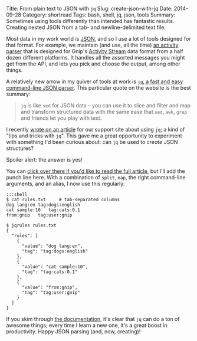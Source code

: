 Title: From plain text to JSON with <code>jq</code>
Slug: create-json-with-jq
Date: 2014-09-28
Category: shortread
Tags: bash, shell, jq, json, tools 
Summary: Sometimes using tools differently than intended has fantastic results. Creating nested JSON from a tab- and newline-delimited text file. 


Most data in my work world is [JSON](http://www.json.org/), and so I use a lot of tools designed for that format. For example, we maintain (and use, all the time) [an activity parser](https://pypi.python.org/pypi/gnacs/) that is designed for Gnip's [Activity Stream](http://en.wikipedia.org/wiki/Activity_Streams_(format)) data format from a half dozen different platforms. It handles all the assorted messages you might get from the API, and lets you pick and choose the output, among other things. 

A relatively new arrow in my quiver of tools at work is [``jq``, a fast and easy command-line JSON parser](http://stedolan.github.io/jq/). This particular quote on the website is the best summary:

> ``jq`` is like ``sed`` for JSON data – you can use it to slice and filter and map and transform structured data with the same ease that ``sed``, ``awk``, ``grep`` and friends let you play with text.  

I recently [wrote on an article](http://support.gnip.com/articles/data-and-rule-management-with-jq.html) for our support site about using ``jq``; a kind of "tips and tricks with ``jq``". This gave me a great opportunity to experiment with something I'd been curious about: can ``jq`` be used to *create* JSON structures?  

Spoiler alert: the answer is yes! 

You can [click over there if you'd like to read the full article](http://support.gnip.com/articles/data-and-rule-management-with-jq.html), but I'll add the punch line here. With a combination of ``split``, ``map``, the right command-line arguments, and an alias, I now use this regularly:

    :::shell
    $ cat rules.txt     # tab-separated columns
    dog lang:en	tag:dogs:english
    cat sample:10	tag:cats:0.1
    from:gnip	tag:user:gnip

    $ jqrules rules.txt
    {
      "rules": [
        {
          "value": "dog lang:en",
          "tag": "tag:dogs:english"
        },
        {
          "value": "cat sample:10",
          "tag": "tag:cats:0.1"
        },
        {
          "value": "from:gnip",
          "tag": "tag:user:gnip"
        }
      ]
    }

If you skim through [the documentation](http://stedolan.github.io/jq/manual/), it's clear that ``jq`` can do a ton of awesome things; every time I learn a new one, it's a great boost in productivity. Happy JSON parsing (and, now, creating)!

